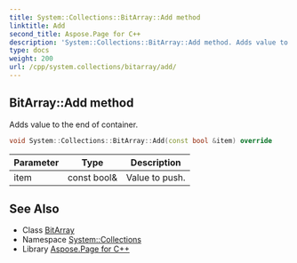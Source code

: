 ```yaml
---
title: System::Collections::BitArray::Add method
linktitle: Add
second_title: Aspose.Page for C++
description: 'System::Collections::BitArray::Add method. Adds value to the end of container in C++.'
type: docs
weight: 200
url: /cpp/system.collections/bitarray/add/
---
```

## BitArray::Add method


Adds value to the end of container.

```cpp
void System::Collections::BitArray::Add(const bool &item) override
```


| Parameter | Type | Description |
| --- | --- | --- |
| item | const bool\& | Value to push. |

## See Also

* Class [BitArray](../)
* Namespace [System::Collections](../../)
* Library [Aspose.Page for C++](../../../)

